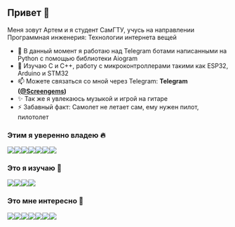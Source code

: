 ## Привет 👋
Меня зовут Артем и я студент СамГТУ, учусь на направлении Программная инженерия: Технологии интернета вещей
- 🔭 В данный момент я работаю над Telegram ботами написанными на Python с помощью библиотеки Aiogram
- 🌱 Изучаю C и C++, работу с микроконтроллерами такими как ESP32, Arduino и STM32
- 📫 Можете связаться со мной через Telegram: **Telegram ([@Screengems](https://t.me/Screengems))**
- ✨ Так же я увлекаюсь музыкой и игрой на гитаре
- ⚡ Забавный факт: Самолет не летает сам, ему нужен пилот, пилотолет

### Этим я уверенно владею 🔥
<div style="display:flex; flex-wrap: wrap;">
  <img src="https://ziadoua.github.io/m3-Markdown-Badges/badges/Python/python3.svg">
  <img src="https://ziadoua.github.io/m3-Markdown-Badges/badges/FastAPI/fastapi3.svg">
  <img src="https://ziadoua.github.io/m3-Markdown-Badges/badges/Django/django3.svg">
  <img src="https://ziadoua.github.io/m3-Markdown-Badges/badges/SQLite/sqlite1.svg">
  <img src="https://ziadoua.github.io/m3-Markdown-Badges/badges/PostgreSQL/postgresql1.svg">
  <img src="https://ziadoua.github.io/m3-Markdown-Badges/badges/VisualStudioCode/visualstudiocode1.svg">
  <img src="https://ziadoua.github.io/m3-Markdown-Badges/badges/Git/git3.svg">
</div>

### Это я изучаю 🧐
<div style="display:flex; flex-wrap: wrap;">
  <img src="https://ziadoua.github.io/m3-Markdown-Badges/badges/C++/c++1.svg">
  <img src="https://ziadoua.github.io/m3-Markdown-Badges/badges/C/c1.svg">
  <img src="https://ziadoua.github.io/m3-Markdown-Badges/badges/Blender/blender3.svg">
  <img src="https://ziadoua.github.io/m3-Markdown-Badges/badges/Docker/docker1.svg">
</div>

### Это мне интересно 🤔
<div style="display:flex; flex-wrap: wrap;">
  <img src="https://ziadoua.github.io/m3-Markdown-Badges/badges/Go/go1.svg">
  <img src="https://ziadoua.github.io/m3-Markdown-Badges/badges/MySQL/mysql1.svg">
  <img src="https://ziadoua.github.io/m3-Markdown-Badges/badges/CSharp/csharp1.svg">
  <img src="https://ziadoua.github.io/m3-Markdown-Badges/badges/RaspberryPI/raspberrypi1.svg">
  <img src="https://ziadoua.github.io/m3-Markdown-Badges/badges/Linux/linux3.svg">
  <img src="https://ziadoua.github.io/m3-Markdown-Badges/badges/Ruby/ruby1.svg">
  <img src="https://ziadoua.github.io/m3-Markdown-Badges/badges/FLStudio/flstudio3.svg">
</div>
